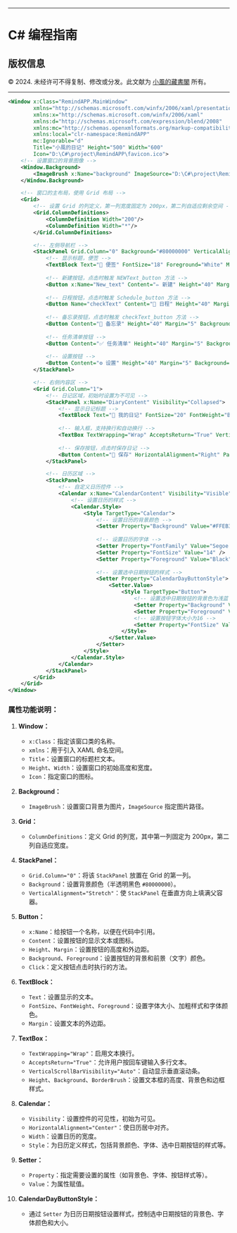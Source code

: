 
---

# C# 编程指南

## 版权信息

© 2024. 未经许可不得复制、修改或分发。此文献为 [小風的藏書閣](https://t.me/xfp2333) 所有。

---

```xml
<Window x:Class="RemindAPP.MainWindow"
        xmlns="http://schemas.microsoft.com/winfx/2006/xaml/presentation" 
        xmlns:x="http://schemas.microsoft.com/winfx/2006/xaml"
        xmlns:d="http://schemas.microsoft.com/expression/blend/2008"
        xmlns:mc="http://schemas.openxmlformats.org/markup-compatibility/2006"
        xmlns:local="clr-namespace:RemindAPP"
        mc:Ignorable="d"
        Title="小風的日记" Height="500" Width="600"
        Icon="D:\C#\project\RemindAPP\favicon.ico">
    <!-- 设置窗口的背景图像 -->
    <Window.Background>
        <ImageBrush x:Name="background" ImageSource="D:\C#\project\RemindAPP\background4.jpg"/>
    </Window.Background>

    <!-- 窗口的主布局，使用 Grid 布局 -->
    <Grid>
        <!-- 设置 Grid 的列定义，第一列宽度固定为 200px，第二列自适应剩余空间 -->
        <Grid.ColumnDefinitions>
            <ColumnDefinition Width="200"/>
            <ColumnDefinition Width="*"/>
        </Grid.ColumnDefinitions>

        <!-- 左侧导航栏 -->
        <StackPanel Grid.Column="0" Background="#80000000" VerticalAlignment="Stretch">
            <!-- 显示标题，便签 -->
            <TextBlock Text="📌 便签" FontSize="18" Foreground="White" Margin="10"/>
            
            <!-- 新建按钮，点击时触发 NEWText_button 方法 -->
            <Button x:Name="New_text" Content="✏️ 新建" Height="40" Margin="5" Background="#FFAA66" Foreground="White" Click="NEWText_button"/>
            
            <!-- 日程按钮，点击时触发 Schedule_button 方法 -->
            <Button Name="checkText" Content="📅 日程" Height="40" Margin="5" Background="#FFAA66" Foreground="White" Click="Schedule_button"/>
            
            <!-- 备忘录按钮，点击时触发 checkText_button 方法 -->
            <Button Content="📝 备忘录" Height="40" Margin="5" Background="#FFAA66" Foreground="White" Click="checkText_button"/>
            
            <!-- 任务清单按钮 -->
            <Button Content="✅ 任务清单" Height="40" Margin="5" Background="#FFAA66" Foreground="White"/>
            
            <!-- 设置按钮 -->
            <Button Content="⚙ 设置" Height="40" Margin="5" Background="#FFAA66" Foreground="White"/>
        </StackPanel>

        <!-- 右侧内容区 -->
        <Grid Grid.Column="1">
            <!-- 日记区域，初始时设置为不可见 -->
            <StackPanel x:Name="DiaryContent" Visibility="Collapsed">
                <!-- 显示日记标题 -->
                <TextBlock Text="📖 我的日记" FontSize="20" FontWeight="Bold" Foreground="Black"/>
                
                <!-- 输入框，支持换行和自动换行 -->
                <TextBox TextWrapping="Wrap" AcceptsReturn="True" VerticalScrollBarVisibility="Auto" Height="400" Background="#FFFFE0" BorderBrush="Transparent"/>
                
                <!-- 保存按钮，点击时保存日记 -->
                <Button Content="💾 保存" HorizontalAlignment="Right" Padding="10,5" Background="#66CC99" Foreground="White"/>
            </StackPanel>

            <!-- 日历区域 -->
            <StackPanel>
                <!-- 自定义日历控件 -->
                <Calendar x:Name="CalendarContent" Visibility="Visible" HorizontalAlignment="Center" Width="305">
                    <!-- 设置日历的样式 -->
                    <Calendar.Style>
                        <Style TargetType="Calendar">
                            <!-- 设置日历的背景颜色 -->
                            <Setter Property="Background" Value="#FFEB3B" />
                            
                            <!-- 设置日历的字体 -->
                            <Setter Property="FontFamily" Value="Segoe UI" />
                            <Setter Property="FontSize" Value="14" />
                            <Setter Property="Foreground" Value="Black" />
                            
                            <!-- 设置选中日期按钮的样式 -->
                            <Setter Property="CalendarDayButtonStyle">
                                <Setter.Value>
                                    <Style TargetType="Button">
                                        <!-- 设置选中日期按钮的背景色为浅蓝 -->
                                        <Setter Property="Background" Value="LightBlue" />
                                        <Setter Property="Foreground" Value="Black" />
                                        <!-- 设置按钮字体大小为16 -->
                                        <Setter Property="FontSize" Value="16" />
                                    </Style>
                                </Setter.Value>
                            </Setter>
                        </Style>
                    </Calendar.Style>
                </Calendar>
            </StackPanel>
        </Grid>
    </Grid>
</Window>
```

### 属性功能说明：

1. **Window：**
   - `x:Class`：指定该窗口类的名称。
   - `xmlns`：用于引入 XAML 命名空间。
   - `Title`：设置窗口的标题栏文本。
   - `Height`、`Width`：设置窗口的初始高度和宽度。
   - `Icon`：指定窗口的图标。

2. **Background：**
   - `ImageBrush`：设置窗口背景为图片，`ImageSource` 指定图片路径。

3. **Grid：**
   - `ColumnDefinitions`：定义 Grid 的列宽，其中第一列固定为 200px，第二列自适应宽度。

4. **StackPanel：**
   - `Grid.Column="0"`：将该 `StackPanel` 放置在 Grid 的第一列。
   - `Background`：设置背景颜色（半透明黑色 `#80000000`）。
   - `VerticalAlignment="Stretch"`：使 `StackPanel` 在垂直方向上填满父容器。

5. **Button：**
   - `x:Name`：给按钮一个名称，以便在代码中引用。
   - `Content`：设置按钮的显示文本或图标。
   - `Height`、`Margin`：设置按钮的高度和外边距。
   - `Background`、`Foreground`：设置按钮的背景和前景（文字）颜色。
   - `Click`：定义按钮点击时执行的方法。

6. **TextBlock：**
   - `Text`：设置显示的文本。
   - `FontSize`、`FontWeight`、`Foreground`：设置字体大小、加粗样式和字体颜色。
   - `Margin`：设置文本的外边距。

7. **TextBox：**
   - `TextWrapping="Wrap"`：启用文本换行。
   - `AcceptsReturn="True"`：允许用户按回车键输入多行文本。
   - `VerticalScrollBarVisibility="Auto"`：自动显示垂直滚动条。
   - `Height`、`Background`、`BorderBrush`：设置文本框的高度、背景色和边框样式。

8. **Calendar：**
   - `Visibility`：设置控件的可见性，初始为可见。
   - `HorizontalAlignment="Center"`：使日历居中对齐。
   - `Width`：设置日历的宽度。
   - `Style`：为日历定义样式，包括背景颜色、字体、选中日期按钮的样式等。

9. **Setter：**
   - `Property`：指定需要设置的属性（如背景色、字体、按钮样式等）。
   - `Value`：为属性赋值。

10. **CalendarDayButtonStyle：**
    - 通过 `Setter` 为日历日期按钮设置样式，控制选中日期按钮的背景色、字体颜色和大小。
